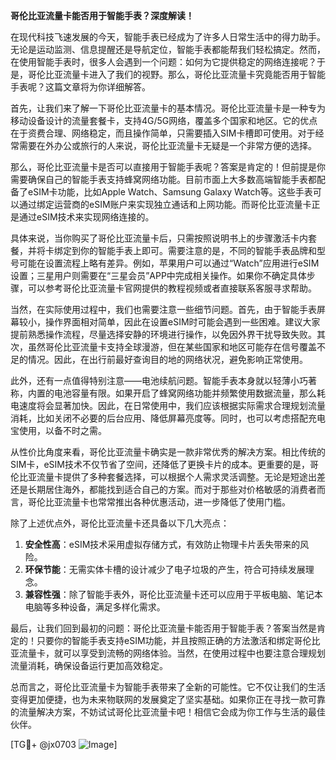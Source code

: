 **哥伦比亚流量卡能否用于智能手表？深度解读！**

在现代科技飞速发展的今天，智能手表已经成为了许多人日常生活中的得力助手。无论是运动监测、信息提醒还是导航定位，智能手表都能帮我们轻松搞定。然而，在使用智能手表时，很多人会遇到一个问题：如何为它提供稳定的网络连接呢？于是，哥伦比亚流量卡进入了我们的视野。那么，哥伦比亚流量卡究竟能否用于智能手表呢？这篇文章将为你详细解答。

首先，让我们来了解一下哥伦比亚流量卡的基本情况。哥伦比亚流量卡是一种专为移动设备设计的流量套餐卡，支持4G/5G网络，覆盖多个国家和地区。它的优点在于资费合理、网络稳定，而且操作简单，只需要插入SIM卡槽即可使用。对于经常需要在外办公或旅行的人来说，哥伦比亚流量卡无疑是一个非常方便的选择。

那么，哥伦比亚流量卡是否可以直接用于智能手表呢？答案是肯定的！但前提是你需要确保自己的智能手表支持蜂窝网络功能。目前市面上大多数高端智能手表都配备了eSIM卡功能，比如Apple Watch、Samsung Galaxy Watch等。这些手表可以通过绑定运营商的eSIM账户来实现独立通话和上网功能。而哥伦比亚流量卡正是通过eSIM技术来实现网络连接的。

具体来说，当你购买了哥伦比亚流量卡后，只需按照说明书上的步骤激活卡内套餐，并将卡绑定到你的智能手表上即可。需要注意的是，不同的智能手表品牌和型号可能在设置流程上略有差异。例如，苹果用户可以通过“Watch”应用进行eSIM设置；三星用户则需要在“三星会员”APP中完成相关操作。如果你不确定具体步骤，可以参考哥伦比亚流量卡官网提供的教程视频或者直接联系客服寻求帮助。

当然，在实际使用过程中，我们也需要注意一些细节问题。首先，由于智能手表屏幕较小，操作界面相对简单，因此在设置eSIM时可能会遇到一些困难。建议大家提前熟悉操作流程，尽量选择安静的环境进行操作，以免因外界干扰导致失败。其次，虽然哥伦比亚流量卡支持全球漫游，但在某些国家和地区可能存在信号覆盖不足的情况。因此，在出行前最好查询目的地的网络状况，避免影响正常使用。

此外，还有一点值得特别注意——电池续航问题。智能手表本身就以轻薄小巧著称，内置的电池容量有限。如果开启了蜂窝网络功能并频繁使用数据流量，那么耗电速度将会显著加快。因此，在日常使用中，我们应该根据实际需求合理规划流量消耗，比如关闭不必要的后台应用、降低屏幕亮度等。同时，也可以考虑搭配充电宝使用，以备不时之需。

从性价比角度来看，哥伦比亚流量卡确实是一款非常优秀的解决方案。相比传统的SIM卡，eSIM技术不仅节省了空间，还降低了更换卡片的成本。更重要的是，哥伦比亚流量卡提供了多种套餐选择，可以根据个人需求灵活调整。无论是短途出差还是长期居住海外，都能找到适合自己的方案。而对于那些对价格敏感的消费者而言，哥伦比亚流量卡也常常推出各种优惠活动，进一步降低了使用门槛。

除了上述优点外，哥伦比亚流量卡还具备以下几大亮点：

1. **安全性高**：eSIM技术采用虚拟存储方式，有效防止物理卡片丢失带来的风险。
2. **环保节能**：无需实体卡槽的设计减少了电子垃圾的产生，符合可持续发展理念。
3. **兼容性强**：除了智能手表外，哥伦比亚流量卡还可以应用于平板电脑、笔记本电脑等多种设备，满足多样化需求。

最后，让我们回到最初的问题：哥伦比亚流量卡能否用于智能手表？答案当然是肯定的！只要你的智能手表支持eSIM功能，并且按照正确的方法激活和绑定哥伦比亚流量卡，就可以享受到流畅的网络体验。当然，在使用过程中也要注意合理规划流量消耗，确保设备运行更加高效稳定。

总而言之，哥伦比亚流量卡为智能手表带来了全新的可能性。它不仅让我们的生活变得更加便捷，也为未来物联网的发展奠定了坚实基础。如果你正在寻找一款可靠的流量解决方案，不妨试试哥伦比亚流量卡吧！相信它会成为你工作与生活的最佳伙伴。

[TG💪+ @jx0703 ![Image](https://github.com/user-attachments/assets/dbca1d08-cadb-493c-b0ec-ad6f7a83f270)]